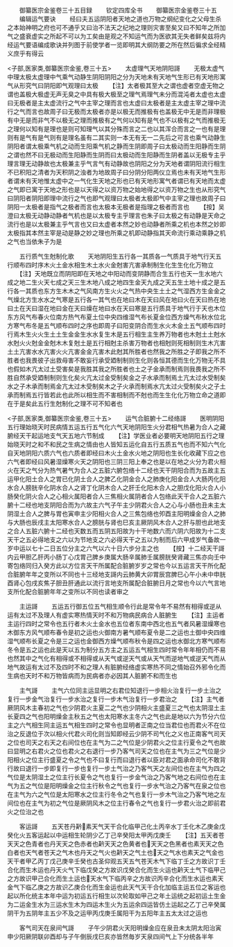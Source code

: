 <!-- { "loadSidebar": true } -->
　　御纂医宗金鉴卷三十五目録
　　钦定四库全书
　　御纂医宗金鉴卷三十五
　　编辑运气要诀
　　经曰夫五运阴阳者天地之道也万物之纲纪变化之父母生杀之本始神明之府也可不通乎又曰治不法天之纪地之理则灾害至矣又曰不知年之所加气之盛衰虚实之所起不可以为工矣由是观之不知运气而为医欲其无失者鲜矣兹将内经运气要语编成歌诀并列图于前使学者一览即明其大纲防要之所在然后徧求全经精义庶乎有得云





<子部,医家类,御纂医宗金鉴,卷三十五>
　　太虚理气天地阴阳謌
　　无极太虚气中理太极太虚理中气乘气动静生阴阳阴阳之分为天地未有天地气生形已有天地形寓气从形究气曰阴阳即气观理曰太极
　　【注】太者极其至大之谓也虚者空虚无物之谓也盖极大极虚无声无臭之中具有极大极至之理气焉理气未分而混沌者太虚也太虚曰无极者是主太虚流行之气中主宰之理而言也太虚曰太极者是主太虚主宰之理中流行之气而言也故周子曰无极而太极者亦是以极无而推极有也盖极无中无是而非理极有中无是而非气不以极无之理而推极有之气何以知有是气也不以极有之气而推极无之理何以知有是理也是则可知理气以其分殊而言之二也以其浑合而言之一也有是理则有是气有是气则有是理名虽有二其实则一本无有无一二先后之可言也乘气动静生阴阳者谓太极乘气机之动而生阳乘气机之静而生阴即周子曰太极动而生阳静而生阴之谓也然不曰无极动而生阳静而生阴而曰太极动而生阳静而生阴者盖以无极专主乎理言理无动静故也太极兼主乎气言气有动静故也阴阳之分为天地者谓阴阳流行相生不已积阳之清者为天积阴之浊者为地故周子曰分阴分阳两仪立焉也未有天地气生形者谓未有天地惟太虚中之一气化生天地之形也已有天地形寓气者谓已有天地而太虚之气即已寓于天地之形也是以天得之以资万物之始地得之以资万物之生也从形究气曰阴阳者阴阳即理中流行之气也即气观理曰太极者太极即气中主宰之理也故周子曰阴阳一太极者是指气之极者而言也太极本无极者是指理之极者而言也
　　【按】吴澄曰太极无动静动静者气机也是以太极专主乎理言也朱子曰太极之有动静是天命之流行也是以太极兼主乎气言也又曰太虚者本然之妙也动静者所乘之机也本然之妙即太极指其本然主宰是动是静之妙之理也所乘之机即动静指其天命流行乘动乘静之机之气也当依朱子为是

















　　五行质气生尅制化歌
　　天地阴阳生五行各一其质各一气质具于地气行天五行顺布四时序木火土金水相生木土水火金尅害亢害承制制生化生生化化万物立
　　【注】天地既立而阴阳即在天地之中阳动而变阴静而合生五行也天一生水地六成之地二生火天七成之天三生木地八成之地四生金天九成之天五生土地十成之是五行各一其质也东方生木木之气风南方生火火之气热中央生土土之气湿西方生金金之气燥北方生水水之气寒是五行各一其气也在地曰木在天曰风在地曰火在天曰热在地曰土在天曰湿在地曰金在天曰燥在地曰水在天曰寒是五行质具于地气行于天也木位东方风气布春火位南方热气布夏土位中央四维湿气布长夏金位西方燥气布秋水位北方寒气布冬是五气顺布四时之序也即周子曰阳变阴合而生水火木金土五气顺布四时行焉木生火火生土土生金金生水水复生木是五行相生主生养万物者也木尅土土尅水水尅火火尅金金尅木木复尅土是五行相尅主杀害万物者也相尅则死相制则生木亢害土土亢害水水亢害火火亢害金金亢害木此尅其所胜者也然我之所胜之子即我之所不胜者也我畏彼子出救毋害不敢妄行承受廼制制则生化则各恒其德而生化万物无不具也假如木亢太过土受害矣是我胜其我之所胜者也土之子金承而制焉则我畏我之所不胜自然承受廼制制则生化矣火亢太过金受制矣金之子水承而制焉土亢太过水受制矣水之子木承而制焉金亢太过木受制矣木之子火承而制焉水亢太过火受制矣火之子土承而制焉五行皆若此也此所以相生而不害相制而不尅也而生生化化万物立命之道即在于是矣此五行生尅制化之理不可不知者也






<子部,医家类,御纂医宗金鉴,卷三十五>
　　运气合脏腑十二经络謌
　　医明阴阳五行理始晓天时民病情五运五行五气化六气天地阴阳生火分君相气热暑为合人之藏腑经天干起运地支气天五地六节制成
　　【注】学医业者必要明天地阴阳五行之理始晓天时之和不和民之生病之情由也人皆知五运化自五行五质五气也而不知六气化自天地阴阳六质六气也六质者即经曰木火土金水火地之阴阳也生长化收藏下应之也六气者即经曰风暑湿燥寒火天之阴阳也三阴三阳上奉之也是以在地之火分为君火相火在天之气分为热气暑气为合人之五脏六腑包络十二经也天干阴阳合而为五故主五运甲化阳土合人之胃已化阴土合人之脾乙化阴金合人之肺庚化阳金合人大肠丙化阳水合人膀胱辛化阴水合人之肾丁化阴木合人之肝壬化阳木合人之胆戊化阳火合人小肠癸化阴火合人之心相火属阳者合人三焦相火属阴者合人包络此天干合人之五脏六腑十二经也地支阴阳合而为六故主六气子午主少阴君火合人之心与小肠也丑未主太阴湿土合人之脾与胃也寅申主少阳相火合人之三焦包络也夘酉主阳明燥金合人之肺与大肠也辰戌主太阳寒水合人之膀胱与肾也巳亥主厥阴风木合人之肝与胆也此地支之合人五脏六腑十二经也天数五而五阴五阳故为十干地数六而六阴六阳故为十二支天干之五必得地支之六以为节地支之六必得天干之五以为制而后六甲成岁气备故一岁中运以七十二日五位分主之六气以六十日六步分主之也
　　【按】十二经天干謌内云甲胆乙肝丙小肠丁心戊胃己脾乡庚属大肠辛属肺壬属膀胱癸肾藏三焦亦向壬中寄包络同归入癸方此以方位言天干所属配合脏腑岁岁之常也今以五运言天干所化配合脏腑年年之变所以不同也十三经地支謌内云肺黄大卯胃辰宫脾巳心午小未中申胱酉肾心包戌亥焦子胆丑肝通此以流行言地支所属配合脏腑日月之常也今以六气言地支所化配合脏腑年年之变所以不同也读者审之


















　　主运謌
　　五运五行御五位五气相生顺令行此是常令年不易然有相得或逆从运有太过不及理人有虚实寒热情天时不和万物病民病合人脏腑生
　　【注】主运者主运行四时之常令也五行者木火土金水也五位者东南中西北也五气者风暑湿燥寒也木御东方风气顺布春令是初之运也火御南方暑气顺布夏令是二之运也土御中央四维湿气顺布长夏之令是三之运也金御西方燥气顺布秋令是四之运也水御北方寒气顺布冬令是五之运也此是天以五为制分五方主之五运五气相生四时常令年年相仍而不易也然其中之气化有相得或不相得或从天气或逆天气或从天气而逆地气或逆天气而从地气故运有太过不及四时不和之理人有脏腑经络虚实寒热不同之情始召外邪令化而生病也天时不和万物皆病而为民病者亦必因其人脏腑不和而生也















　　主气謌
　　主气六位同主运显明之右君位知退行一步相火治复行一步土治之复行一步金气治复行一步水治之复行一步木气治复行一步君治之
　　【注】主气者厥阴风木主春初之气也少阴君火主夏二之气也少阴相火主盛夏三之气也太阴湿土主长夏四之气也阳明燥金主秋五之气也太阳寒水主冬六之气也此是地以六为节分六位主之六气相生同主运五气相生四时之常令也显明者正南之位当君位也而君火不在位治之反退位于次以相火代君火司化则当知即经云少阴不司气化之义也正南客气司天之位也司天之右天之右间位也在主气为二之气位是少阴君火之位主行夏令之气也故曰显明之右君火之位也君火之右退行一步乃客气司天之位也在主气为三之气位是少阳相火之位主行盛夏之令之气也不曰复行而曰退行者以臣对君之面承命司化不敢背行故曰退行一步即复行一步也复行一步土气治之乃客气天之左间位也在主气为四之气位是太阴湿土之位主行长夏令之气也复行一步金气治之乃客气地之右间位也在主气为五之气位是阳明燥金之位主行秋令之气也复行一步水气治之乃客气在泉之位也在主气为六之气位是太阳寒水之位主行冬令之气也复行一步木气治之乃客气地之左间位也在主气为初之气位是厥阴风木之位主行春令之气也复行一步君火治之即前君火之位治之也




















　　客运謌
　　五天苍丹黅素天气天干合化临甲己化土丙辛水丁壬化木乙庚金戊癸化火五客运起以中运相生轮阴少乙丁己辛癸阳太甲丙戊庚壬
　　【注】五天者苍天天之色青者也丹天天之色赤者也黅天天之色黄者也天天之色黑者也素天天之色白者也天气者苍天之气木也丹天之气火也黅天之气土也天之气水也素天之气金也天干者甲乙丙丁戊己庚辛壬癸也古圣仰观五天五气苍天木气下临丁壬之方故识丁壬合化而生木运也丹天火气下临戊癸之方故识戊癸合化而生火运也黅天土气下临甲己之方故识甲己合化而生土运也天水气下临丙辛之方故识丙辛合化而生水运也素天金气下临乙庚之方故识乙庚合化而生金运也此天气天干合化加临主运五位之客运也起以所化统主本年中运为初运五行相生以次轮取如甲己之年土运统之起初运土生金为二运金生水为三运水生木为四运木生火为五运余四运皆仿土运起之乙丁己辛癸属阴干为五阴年主五少不及之运甲丙戊庚壬属阳干为五阳年主五太太过之运也










　　客气司天在泉间气謌
　　子午少阴君火天阳明燥金应在泉丑未太阴太阳治寅申少阳厥阴联卯酉却与子午倒辰戌巳亥亦皆然毎岁天泉四间气上下分统各半年
